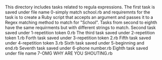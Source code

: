 This directory includes tasks related to regula expressions.
The first task is saved under file name 0-simply match school.rb
and requiremnts for the task is to create a Ruby script that accepts an argument and passes it to a Regex matching method to match for "School".
Tasks from second to eighth have the same requirments but with different strings to match.
Second task saved under 1-repetition token 0.rb 
The third task saved under 2-repetition token 1.rb 
Forth task saved under 3-repetition token 2.rb
Fifth task saved under 4-repetition token 3.rb
Sixth task saved under 5-beginning and end.rb
Seventh task saved under 6-phone number.rb
Eighth task saved under file name 7-OMG WHY ARE YOU SHOUTING.rb

